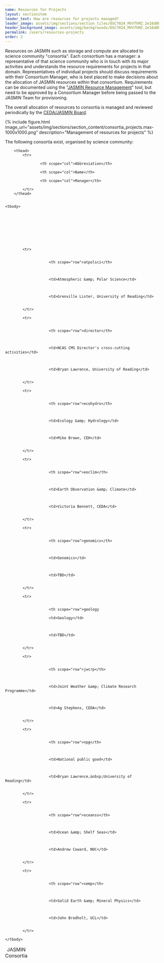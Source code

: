 ```yaml
---
name: Resources for Projects
layout: sectionitem
leader_text: How are resources for projects managed?
leader_image: assets/img/sections/section_tiles/DSC7024_MVVfhMZ.2e16d0ba.fill-1000x500.jpg
header_background_image: assets/img/backgrounds/DSC7024_MVVfhMZ.2e16d0ba.fill-2000x1000.jpg
permalink: /users/resources-projects
order: 2
---
```


Resources on JASMIN such as storage and compute are allocated to science community "consortia". Each consortium has a manager: a representative of that science community who is in touch with its major activities and understands the resource requirements for projects in that domain. Representatives of individual projects should discuss requirements with their Consortium Manager, who is best placed to make decisions about the allocation of JASMIN resources within that consortium. Requirements can be documented using the "[JASMIN Resource Management](https://manage.jasmin.ac.uk)" tool, but need to be approved by a Consortium Manager before being passed to the JASMIN Team for provisioning.

The overall allocation of resources to consortia is managed and reviewed periodically by the [CEDA/JASMIN Board](/about/governance/).

{% include figure.html
    image_url="assets/img/sections/section_content/consortia_projects.max-1000x1000.png"
    description="Management of resources for projects"
%}

The following consortia exist, organised by science community:

<table class="table ">
    <caption>JASMIN Consortia</caption>
    
        <thead>
            <tr>
                
                    <th scope="col">Abbreviation</th>
                
                    <th scope="col">Name</th>
                
                    <th scope="col">Manager</th>
                
            </tr>
        </thead>
    

    <tbody>
        
            
        
            
        
            
                

        
            <tr>
                
                    
                        <th scope="row">atpolsci</th>
                    
                
                    
                        <td>Atmospheric &amp; Polar Science</td>
                    
                
                    
                        <td>Grenville Lister, University of Reading</td>
                    
                
            </tr>
        
            <tr>
                
                    
                        <th scope="row">director</th>
                    
                
                    
                        <td>NCAS CMS Director's cross-cutting activities</td>
                    
                
                    
                        <td>Bryan Lawrence, University of Reading</td>
                    
                
            </tr>
        
            <tr>
                
                    
                        <th scope="row">ecohydro</th>
                    
                
                    
                        <td>Ecology &amp; Hydrology</td>
                    
                
                    
                        <td>Mike Brown, CEH</td>
                    
                
            </tr>
        
            <tr>
                
                    
                        <th scope="row">eoclim</th>
                    
                
                    
                        <td>Earth Observation &amp; Climate</td>
                    
                
                    
                        <td>Victoria Bennett, CEDA</td>
                    
                
            </tr>
        
            <tr>
                
                    
                        <th scope="row">genomics</th>
                    
                
                    
                        <td>Genomics</td>
                    
                
                    
                        <td>TBD</td>
                    
                
            </tr>
        
            <tr>
                
                    
                        <th scope="row">geology
</th>
                    
                
                    
                        <td>Geology</td>
                    
                
                    
                        <td>TBD</td>
                    
                
            </tr>
        
            <tr>
                
                    
                        <th scope="row">jwcrp</th>
                    
                
                    
                        <td>Joint Weather &amp; Climate Research Programme</td>
                    
                
                    
                        <td>Ag Stephens, CEDA</td>
                    
                
            </tr>
        
            <tr>
                
                    
                        <th scope="row">npg</th>
                    
                
                    
                        <td>National public good</td>
                    
                
                    
                        <td>Bryan Lawrence,&nbsp;University of Reading</td>
                    
                
            </tr>
        
            <tr>
                
                    
                        <th scope="row">oceanss</th>
                    
                
                    
                        <td>Ocean &amp; Shelf Seas</td>
                    
                
                    
                        <td>Andrew Coward, NOC</td>
                    
                
            </tr>
        
            <tr>
                
                    
                        <th scope="row">semp</th>
                    
                
                    
                        <td>Solid Earth &amp; Mineral Physics</td>
                    
                
                    
                        <td>John Brodholt, UCL</td>
                    
                
            </tr>
        
    </tbody>
</table>